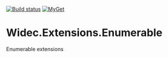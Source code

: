 [![Build status](https://ci.appveyor.com/api/projects/status/vonlfkd1wxdxekp4/branch/master?svg=true)](https://ci.appveyor.com/project/widec/widec-extensions-enumerable/branch/master)
[![MyGet](https://img.shields.io/myget/widec/v/Widec.Extensions.Enumerable.svg?maxAge=2592000?style=plastic)](https://www.myget.org/feed/widec/package/nuget/Widec.Extensions.Enumerable)
# Widec.Extensions.Enumerable
Enumerable extensions
